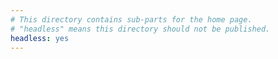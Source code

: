 ```yaml
---
# This directory contains sub-parts for the home page.
# "headless" means this directory should not be published.
headless: yes
---
```

